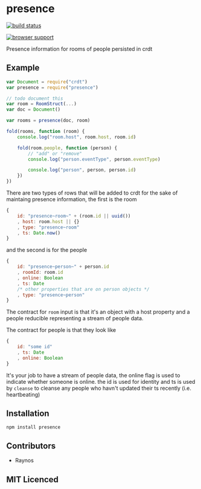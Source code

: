 # presence

[![build status][1]][2]

[![browser support][3]][4]

Presence information for rooms of people persisted in crdt

## Example

```js
var Document = require("crdt")
var presence = require("presence")

// todo document this
var room = RoomStruct(...)
var doc = Document()

var rooms = presence(doc, room)

fold(rooms, function (room) {
    console.log("room.host", room.host, room.id)

    fold(room.people, function (person) {
        // "add" or "remove"
        console.log("person.eventType", person.eventType)

        console.log("person", person, person.id)
    })
})
```

There are two types of rows that will be added to crdt for the
sake of maintaing presence information, the first is the room

```js
{
    id: "presence~room~" + (room.id || uuid())
    , host: room.host || {}
    , type: "presence~room"
    , ts: Date.now()
}
```

and the second is for the people

```js
{
    id: "presence~person~" + person.id
    , roomId: room.id
    , online: Boolean
    , ts: Date
    /* other properties that are on person objects */
    , type: "presence~person"
}
```

The contract for `room` input is that it's an object with a host
property and a people reducible representing a stream of people
data.

The contract for people is that they look like

```js
{
    id: "some id"
    , ts: Date
    , online: Boolean
}
```

It's your job to have a stream of people data, the online flag is
used to indicate whether someone is online. the id is used for
identity and ts is used by `cleanse` to cleanse any people who
havn't updated their ts recently (i.e. heartbeating)

## Installation

`npm install presence`

## Contributors

 - Raynos

## MIT Licenced

  [1]: https://secure.travis-ci.org/Raynos/presence.png
  [2]: http://travis-ci.org/Raynos/presence
  [3]: http://ci.testling.com/Raynos/presence.png
  [4]: http://ci.testling.com/Raynos/presence
